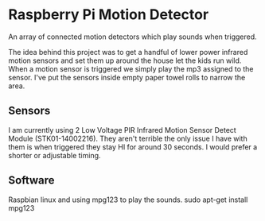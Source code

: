 # Raspberry Pi Motion Detector

An array of connected motion detectors which play sounds when triggered.

The idea behind this project was to get a handful of lower power infrared motion sensors and set them up around the house let the kids run wild. When a motion sensor is triggered we simply play the mp3 assigned to the sensor. I've put the sensors inside empty paper towel rolls to narrow the area.

## Sensors
I am currently using 2 Low Voltage PIR Infrared Motion Sensor Detect Module (STK01-14002216). They aren't terrible the only issue I have with them is when triggered they stay HI for around 30 seconds. I would prefer a shorter or adjustable timing.

## Software
Raspbian linux and using mpg123 to play the sounds.
    sudo apt-get install mpg123
